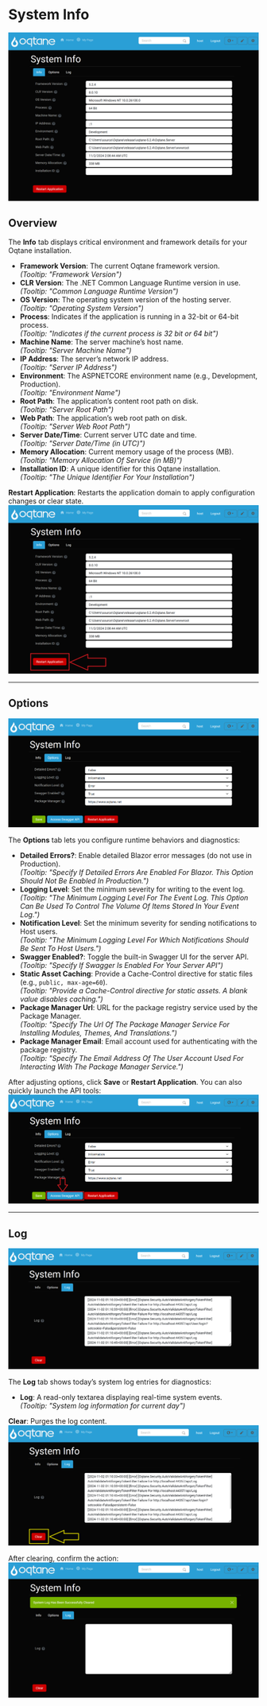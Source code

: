 # System Info

![System Info](./assets/system-info.png)

## Overview

The **Info** tab displays critical environment and framework details for your Oqtane installation.

- **Framework Version**: The current Oqtane framework version.  
  *(Tooltip: "Framework Version")*  
- **CLR Version**: The .NET Common Language Runtime version in use.  
  *(Tooltip: "Common Language Runtime Version")*  
- **OS Version**: The operating system version of the hosting server.  
  *(Tooltip: "Operating System Version")*  
- **Process**: Indicates if the application is running in a 32-bit or 64-bit process.  
  *(Tooltip: "Indicates if the current process is 32 bit or 64 bit")*  
- **Machine Name**: The server machine’s host name.  
  *(Tooltip: "Server Machine Name")*  
- **IP Address**: The server’s network IP address.  
  *(Tooltip: "Server IP Address")*  
- **Environment**: The ASPNETCORE environment name (e.g., Development, Production).  
  *(Tooltip: "Environment Name")*  
- **Root Path**: The application’s content root path on disk.  
  *(Tooltip: "Server Root Path")*  
- **Web Path**: The application’s web root path on disk.  
  *(Tooltip: "Server Web Root Path")*  
- **Server Date/Time**: Current server UTC date and time.  
  *(Tooltip: "Server Date/Time (in UTC)")*  
- **Memory Allocation**: Current memory usage of the process (MB).  
  *(Tooltip: "Memory Allocation Of Service (in MB)")*  
- **Installation ID**: A unique identifier for this Oqtane installation.  
  *(Tooltip: "The Unique Identifier For Your Installation")*  

**Restart Application**: Restarts the application domain to apply configuration changes or clear state.  
![Restart Application Button](./assets/system-info-restart-application-button.png)

---

## Options

![Options Tab](./assets/system-info-options.png)

The **Options** tab lets you configure runtime behaviors and diagnostics:

- **Detailed Errors?**: Enable detailed Blazor error messages (do not use in Production).  
  *(Tooltip: "Specify If Detailed Errors Are Enabled For Blazor. This Option Should Not Be Enabled In Production.")*  
- **Logging Level**: Set the minimum severity for writing to the event log.  
  *(Tooltip: "The Minimum Logging Level For The Event Log. This Option Can Be Used To Control The Volume Of Items Stored In Your Event Log.")*  
- **Notification Level**: Set the minimum severity for sending notifications to Host users.  
  *(Tooltip: "The Minimum Logging Level For Which Notifications Should Be Sent To Host Users.")*  
- **Swagger Enabled?**: Toggle the built-in Swagger UI for the server API.  
  *(Tooltip: "Specify If Swagger Is Enabled For Your Server API")*  
- **Static Asset Caching**: Provide a Cache-Control directive for static files (e.g., `public, max-age=60`).  
  *(Tooltip: "Provide a Cache-Control directive for static assets. A blank value disables caching.")*  
- **Package Manager Url**: URL for the package registry service used by the Package Manager.  
  *(Tooltip: "Specify The Url Of The Package Manager Service For Installing Modules, Themes, And Translations.")*  
- **Package Manager Email**: Email account used for authenticating with the package registry.  
  *(Tooltip: "Specify The Email Address Of The User Account Used For Interacting With The Package Manager Service.")*  

After adjusting options, click **Save** or **Restart Application**. You can also quickly launch the API tools:  
![Access Swagger & API Endpoints](./assets/system-info-options-access-swagger-api-button.png)

---

## Log

![Log Tab](./assets/system-info-log.png)

The **Log** tab shows today’s system log entries for diagnostics:

- **Log**: A read-only textarea displaying real-time system events.  
  *(Tooltip: "System log information for current day")*  

**Clear**: Purges the log content.  
![Clear Log Button](./assets/system-info-log-clear-button.png)

After clearing, confirm the action:  
![Clear Confirmation](./assets/system-info-log-clear-confirmation-message.png)
